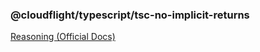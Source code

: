 ### @cloudflight/typescript/tsc-no-implicit-returns

[Reasoning (Official Docs)](https://www.typescriptlang.org/tsconfig#noImplicitReturns)
